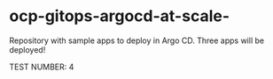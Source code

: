 # ocp-gitops-argocd-at-scale-
Repository with sample apps to deploy in Argo CD. Three apps will be deployed! 

TEST NUMBER: 4
